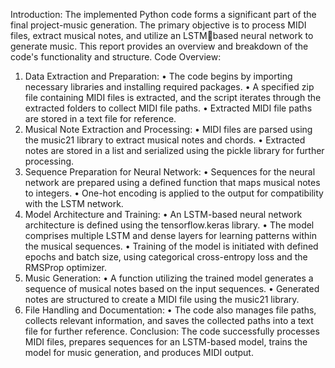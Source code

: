 Introduction: 
The implemented Python code forms a significant part of the final project-music generation. 
The primary objective is to process MIDI files, extract musical notes, and utilize an LSTM￾based neural network to generate music. This report provides an overview and breakdown 
of the code's functionality and structure.
Code Overview:
1. Data Extraction and Preparation:
• The code begins by importing necessary libraries and installing required 
packages.
• A specified zip file containing MIDI files is extracted, and the script iterates 
through the extracted folders to collect MIDI file paths.
• Extracted MIDI file paths are stored in a text file for reference.
2. Musical Note Extraction and Processing:
• MIDI files are parsed using the music21 library to extract musical notes and 
chords.
• Extracted notes are stored in a list and serialized using the pickle library for 
further processing.
3. Sequence Preparation for Neural Network:
• Sequences for the neural network are prepared using a defined function that 
maps musical notes to integers.
• One-hot encoding is applied to the output for compatibility with the LSTM 
network.
4. Model Architecture and Training:
• An LSTM-based neural network architecture is defined using the tensorflow.keras 
library.
• The model comprises multiple LSTM and dense layers for learning patterns within the 
musical sequences.
• Training of the model is initiated with defined epochs and batch size, using 
categorical cross-entropy loss and the RMSProp optimizer.
5. Music Generation:
• A function utilizing the trained model generates a sequence of musical notes 
based on the input sequences.
• Generated notes are structured to create a MIDI file using the music21 library.
6. File Handling and Documentation:
• The code also manages file paths, collects relevant information, and saves the 
collected paths into a text file for further reference.
Conclusion: 
The code successfully processes MIDI files, prepares sequences for an LSTM-based model, 
trains the model for music generation, and produces MIDI output.
